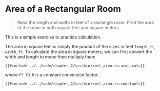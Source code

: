 # Area of a Rectangular Room

> Read the length and width in feet of a rectangle room.
> Print the area of the room in both square feet and square meters.

This is a simple exercise to practice calculation.

The area in square feet is simply the product of the sizes in feet `length_ft`, `width_ft`.
To calculate the area in square meters, we can first convert the width and length to meter then multiply them.

```rust,noplayground
{{#include ../../code/chapter_2/src/bin/rect_area.rs:area_calc}}
```

where `FT_TO_M` is a constant conversion factor:
```rust,noplayground
{{#include ../../code/chapter_2/src/bin/rect_area.rs:constants}}
```
